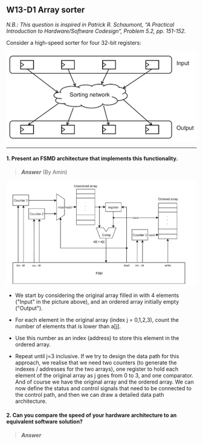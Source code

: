 ## W13-D1 Array sorter

*N.B.: This question is inspired in Patrick R. Schaumont, “A Practical Introduction to Hardware/Software Codesign“, Problem 5.2, pp. 151-152.*

Consider a high-speed sorter for four 32-bit registers:

<img src="/Resources/images/w13d1.png" width="600">

-----

#### 1. Present an FSMD architecture that implements this functionality.

>***Answer*** (By Amin)

<img src="/Resources/images/w13d1_solution.png" width="600">

- We start by considering the original array filled in with 4 elements ("Input" in the picture above), and an ordered array initially empty ("Output").

- For each element in the original array (index j = 0,1,2,3), count the number of elements that is lower than a[j].

- Use this number as an index (address) to store this element in the ordered array.

- Repeat until j=3 inclusive. If we try to design the data path for this approach, we realise that we need two counters (to generate the indexes / addresses for the two arrays), one register to hold each element of the original array as j goes from 0 to 3, and one comparator. And of course we have the original array and the ordered array. We can now define the status and control signals that need to be connected to the control path, and then we can draw a detailed data path architecture.

#### 2. Can you compare the speed of your hardware architecture to an equivalent software solution?

>***Answer***
